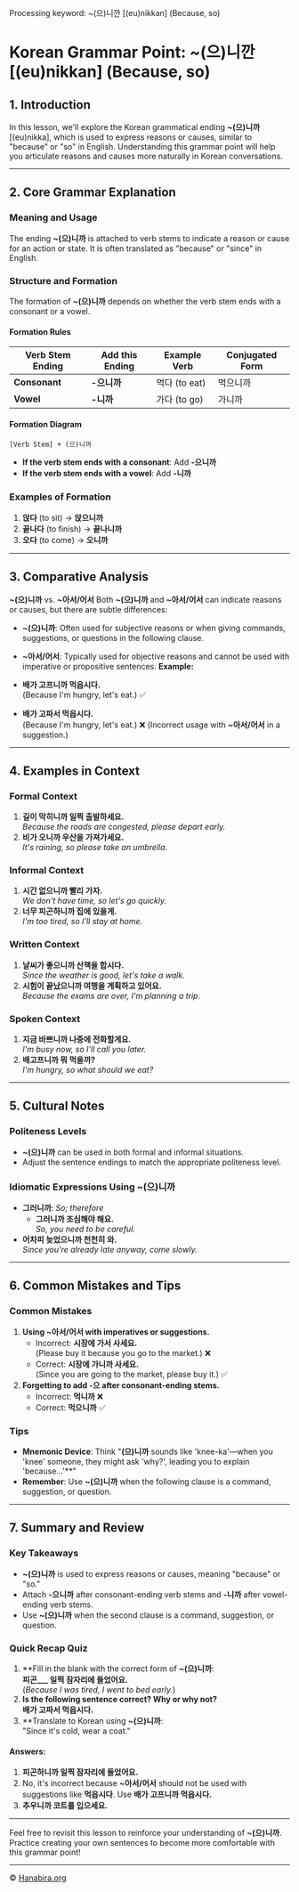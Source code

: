Processing keyword: ~(으)니깐 [(eu)nikkan] (Because, so)
# Korean Grammar Point: ~(으)니깐 [(eu)nikkan] (Because, so)

## 1. Introduction
In this lesson, we'll explore the Korean grammatical ending **~(으)니까** [(eu)nikka], which is used to express reasons or causes, similar to "because" or "so" in English. Understanding this grammar point will help you articulate reasons and causes more naturally in Korean conversations.

---
## 2. Core Grammar Explanation
### Meaning and Usage
The ending **~(으)니까** is attached to verb stems to indicate a reason or cause for an action or state. It is often translated as "because" or "since" in English.
### Structure and Formation
The formation of **~(으)니까** depends on whether the verb stem ends with a consonant or a vowel.
#### Formation Rules
| Verb Stem Ending | Add this Ending | Example Verb | Conjugated Form |
|------------------|-----------------|--------------|-----------------|
| **Consonant**    | **-으니까**      | 먹다 (to eat) | 먹으니까         |
| **Vowel**        | **-니까**       | 가다 (to go)  | 가니까          |
#### Formation Diagram
```
[Verb Stem] + (으)니까
```
- **If the verb stem ends with a consonant**: Add **-으니까**
- **If the verb stem ends with a vowel**: Add **-니까**
### Examples of Formation
1. **앉다** (to sit) → **앉으니까**
2. **끝나다** (to finish) → **끝나니까**
3. **오다** (to come) → **오니까**
---
## 3. Comparative Analysis
**~(으)니까** vs. **~아서/어서**
Both **~(으)니까** and **~아서/어서** can indicate reasons or causes, but there are subtle differences:
- **~(으)니까**: Often used for subjective reasons or when giving commands, suggestions, or questions in the following clause.
- **~아서/어서**: Typically used for objective reasons and cannot be used with imperative or propositive sentences.
**Example:**
- **배가 고프니까 먹읍시다.**  
  (Because I'm hungry, let's eat.) ✅
  
- **배가 고파서 먹읍시다.**  
  (Because I'm hungry, let's eat.) ❌ (Incorrect usage with **~아서/어서** in a suggestion.)
---
## 4. Examples in Context
### Formal Context
1. **길이 막히니까 일찍 출발하세요.**  
   _Because the roads are congested, please depart early._
2. **비가 오니까 우산을 가져가세요.**  
   _It's raining, so please take an umbrella._
### Informal Context
1. **시간 없으니까 빨리 가자.**  
   _We don't have time, so let's go quickly._
2. **너무 피곤하니까 집에 있을게.**  
   _I'm too tired, so I'll stay at home._
### Written Context
1. **날씨가 좋으니까 산책을 합시다.**  
   _Since the weather is good, let's take a walk._
2. **시험이 끝났으니까 여행을 계획하고 있어요.**  
   _Because the exams are over, I'm planning a trip._
### Spoken Context
1. **지금 바쁘니까 나중에 전화할게요.**  
   _I'm busy now, so I'll call you later._
2. **배고프니까 뭐 먹을까?**  
   _I'm hungry, so what should we eat?_
---
## 5. Cultural Notes
### Politeness Levels
- **~(으)니까** can be used in both formal and informal situations.
- Adjust the sentence endings to match the appropriate politeness level.
### Idiomatic Expressions Using **~(으)니까**
- **그러니까**: _So; therefore_
  - **그러니까 조심해야 해요.**  
    _So, you need to be careful._
- **어차피 늦었으니까 천천히 와.**  
  _Since you're already late anyway, come slowly._
---
## 6. Common Mistakes and Tips
### Common Mistakes
1. **Using **~아서/어서** with imperatives or suggestions.**
   - Incorrect: **시장에 가서 사세요.**  
     (Please buy it because you go to the market.) ❌
   - Correct: **시장에 가니까 사세요.**  
     (Since you are going to the market, please buy it.) ✅
2. **Forgetting to add **-으** after consonant-ending stems.**
   - Incorrect: **먹니까** ❌
   - Correct: **먹으니까** ✅
### Tips
- **Mnemonic Device**: Think "**(으)니까** sounds like 'knee-ka'—when you 'knee' someone, they might ask 'why?', leading you to explain 'because...'**"
- **Remember**: Use **~(으)니까** when the following clause is a command, suggestion, or question.
---
## 7. Summary and Review
### Key Takeaways
- **~(으)니까** is used to express reasons or causes, meaning "because" or "so."
- Attach **-으니까** after consonant-ending verb stems and **-니까** after vowel-ending verb stems.
- Use **~(으)니까** when the second clause is a command, suggestion, or question.
### Quick Recap Quiz
1. **Fill in the blank with the correct form of **~(으)니까**:  
   **피곤___ 일찍 잠자리에 들었어요.**  
   (_Because I was tired, I went to bed early._)
2. **Is the following sentence correct? Why or why not?**  
   **배가 고파서 먹읍시다.**
3. **Translate to Korean using **~(으)니까**:  
   "Since it's cold, wear a coat."
#### Answers:
1. **피곤하니까 일찍 잠자리에 들었어요.**
2. No, it's incorrect because **~아서/어서** should not be used with suggestions like **먹읍시다**. Use **배가 고프니까 먹읍시다.**
3. **추우니까 코트를 입으세요.**
---
Feel free to revisit this lesson to reinforce your understanding of **~(으)니까**. Practice creating your own sentences to become more comfortable with this grammar point!

---
© [Hanabira.org](https://hanabira.org)
